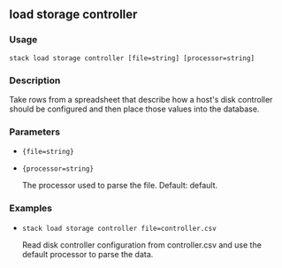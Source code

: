 ## load storage controller

### Usage

`stack load storage controller [file=string] [processor=string]`

### Description


Take rows from a spreadsheet that describe how a host's disk controller
should be configured and then place those values into the database.



### Parameters
* `{file=string}`
* `{processor=string}`

   The processor used to parse the file.
	Default: default.

### Examples

* `stack load storage controller file=controller.csv`

   Read disk controller configuration from controller.csv and use the
	default processor to parse the data.



